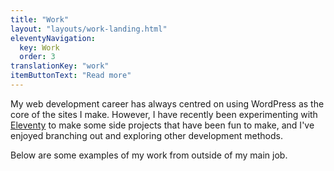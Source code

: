 ```yaml
---
title: "Work"
layout: "layouts/work-landing.html"
eleventyNavigation:
  key: Work
  order: 3
translationKey: "work"
itemButtonText: "Read more"
---
```


My web development career has always centred on using WordPress as the core of the sites I make. However, I have recently been experimenting with [Eleventy](https://www.11ty.dev/) to make some side projects that have been fun to make, and I've enjoyed branching out and exploring other development methods.

Below are some examples of my work from outside of my main job.

